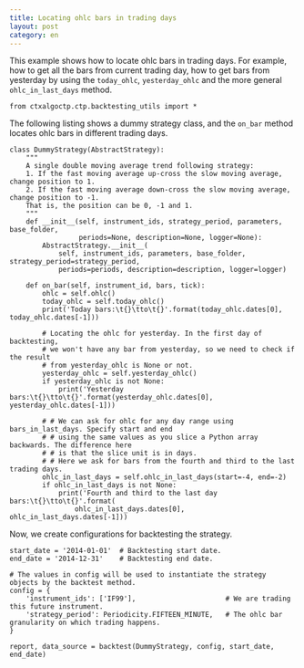 ```yaml
---
title: Locating ohlc bars in trading days
layout: post
category: en
---
```


This example shows how to locate ohlc bars in trading days. For example, how to get all the bars
from current trading day, how to get bars from yesterday by using the `today_ohlc`, `yesterday_ohlc` and
the more general `ohlc_in_last_days` method.

```
from ctxalgoctp.ctp.backtesting_utils import *
```

The following listing shows a dummy strategy class, and the `on_bar` method locates ohlc bars in different trading days.

```
class DummyStrategy(AbstractStrategy):
    """
    A single double moving average trend following strategy:
    1. If the fast moving average up-cross the slow moving average, change position to 1.
    2. If the fast moving average down-cross the slow moving average, change position to -1.
    That is, the position can be 0, -1 and 1.
    """
    def __init__(self, instrument_ids, strategy_period, parameters, base_folder,
                 periods=None, description=None, logger=None):
        AbstractStrategy.__init__(
            self, instrument_ids, parameters, base_folder, strategy_period=strategy_period,
            periods=periods, description=description, logger=logger)

    def on_bar(self, instrument_id, bars, tick):
        ohlc = self.ohlc()
        today_ohlc = self.today_ohlc()
        print('Today bars:\t{}\tto\t{}'.format(today_ohlc.dates[0], today_ohlc.dates[-1]))

        # Locating the ohlc for yesterday. In the first day of backtesting,
        # we won't have any bar from yesterday, so we need to check if the result
        # from yesterday_ohlc is None or not.
        yesterday_ohlc = self.yesterday_ohlc()
        if yesterday_ohlc is not None:
            print('Yesterday bars:\t{}\tto\t{}'.format(yesterday_ohlc.dates[0], yesterday_ohlc.dates[-1]))

        # # We can ask for ohlc for any day range using bars_in_last_days. Specify start and end
        # # using the same values as you slice a Python array backwards. The difference here
        # # is that the slice unit is in days.
        # # Here we ask for bars from the fourth and third to the last trading days.
        ohlc_in_last_days = self.ohlc_in_last_days(start=-4, end=-2)
        if ohlc_in_last_days is not None:
            print('Fourth and third to the last day bars:\t{}\tto\t{}'.format(
                ohlc_in_last_days.dates[0], ohlc_in_last_days.dates[-1]))

```

Now, we create configurations for backtesting the strategy.

```
start_date = '2014-01-01'  # Backtesting start date.
end_date = '2014-12-31'    # Backtesting end date.

# The values in config will be used to instantiate the strategy objects by the backtest method.
config = {
    'instrument_ids': ['IF99'],                      # We are trading this future instrument.
    'strategy_period': Periodicity.FIFTEEN_MINUTE,   # The ohlc bar granularity on which trading happens.
}

report, data_source = backtest(DummyStrategy, config, start_date, end_date)

```
